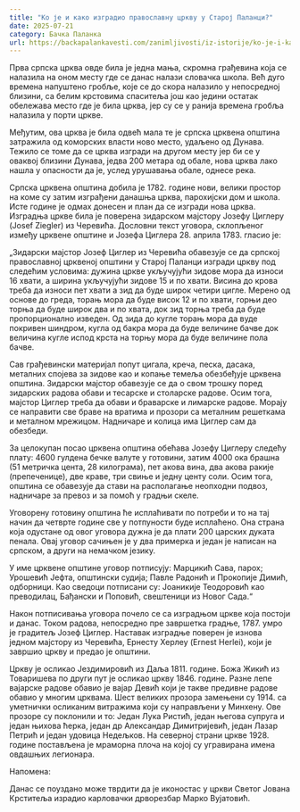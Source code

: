 ```yaml
---
title: "Ко је и како изградио православну цркву у Старој Паланци?"
date: 2025-07-21
category: Бачка Паланка
url: https://backapalankavesti.com/zanimljivosti/iz-istorije/ko-je-i-kako-izgradio-pravoslavnu-crkvu-u-staroj-palanci1/
---
```


Прва српска црква овде била је једна мања, скромна грађевина која се налазила на оном месту где се данас налази словачка школа. Већ дуго времена напуштено гробље, које се до скора налазило у непосредној близини, са белим крстовима спаситеља још као једини остатак обележава место где је била црква, јер су се у ранија времена гробља налазила у порти цркве.

Међутим, ова црква је била одвећ мала те је српска црквена општина затражила од коморских власти ново место, удаљено од Дунава. Тежило се томе да се црква изгради на другом месту јер би се у оваквој близини Дунава, једва 200 метара од обале, нова црква лако нашла у опасности да је, услед урушавања обале, однесе река.

Српска црквена општина добила је 1782. године нови, велики простор на коме су затим изграђени данашња црква, парохијски дом и школа. Исте године је одмах донесен и план да се изгради нова црква. Изградња цркве била је поверена зидарском мајстору Јозефу Циглеру (Josef Ziegler) из Черевића. Дословни текст уговора, склопљеног између црквене општине и Јозефа Циглера 28. априла 1783. гласио је:

„Зидарски мајстор Јозеф Циглер из Черевића обавезује се да српској православној црквеној општини у Старој Паланци изгради цркву под следећим условима: дужина цркве укључујући зидове мора да износи 16 хвати, а ширина укључујући зидове 15 и по хвати. Висина до крова треба да износи пет хвати а зид да буде широк четири цигле. Мерено од основе до греда, торањ мора да буде висок 12 и по хвати, горњи део торња да буде широк два и по хвата, док зид торња треба да буде пропорционално изведен. Од зида до кугле торањ мора да вуде покривен шиндром, кугла од бакра мора да буде величине бачве док величина кугле испод крста на торњу мора да буде величине пола бачве.

Сав грађевински материјал попут цигала, креча, песка, дасака, металних спојева за зидове као и копање темеља обезбеђује црквена општина. Зидарски мајстор обавезује се да о свом трошку поред зидарских радова обави и тесарске и столарске радове. Осим тога, мајстор Циглер треба да обави и браварске и лимарске радове. Морају се направити све браве на вратима и прозори са металним решеткама и металном мрежицом. Надничаре и колица има Циглер сам да обезбеди.

За целокупан посао црквена општина обећава Јозефу Циглеру следећу плату: 4600 гулдена бечке валуте у готовини, затим 4000 ока брашна (51 метричка цента, 28 килограма), пет акова вина, два акова ракије (препеченице), две краве, три свиње и једну центу соли. Осим тога, општина се обавезује да стави на располагање неопходни подвоз, надничаре за превоз и за помоћ у градњи скеле.

Уговорену готовину општина ће исплаћивати по потреби и то на тај начин да четврте године све у потпуности буде исплаћено. Она страна која одустане од овог уговора дужна је да плати 200 царских дуката пенала. Овај уговор сачињен је у два примерка и један је написан на српском, а други на немачком језику.

У име црквене општине уговор потписују: Марцикић Сава, парох; Урошевић Јефта, општински судија; Павле Радонић и Прокопије Димић, одборници. Као сведоци потписани су: Јоаникије Теодоровић као преводилац, Бађански и Поповић, свештеници из Новог Сада.“

Након потписивања уговора почело се са изградњом цркве која постоји и данас. Током радова, непосредно пре завршетка градње, 1787. умро је градитељ Јозеф Циглер. Наставак изградње поверен је изнова једном мајстору из Черевића, Ернесту Херлеу (Ernest Herlei), који је завршио цркву и предао је општини.

Цркву је осликао Јездимировић из Даља 1811. године. Божа Жикић из Товаришева по други пут је осликао цркву 1846. године. Разне лепе вајарске радове обавио је вајар Девић који је такве предивне радове обавио у многим црквама. Шест великих прозора замењени су 1914. са уметнички осликаним витражима који су направљени у Минхену. Ове прозоре су поклонили и то: Један Лука Ристић, један његова супруга и један њихова ћерка, један др Александар Димитријевић, један Лазар Петрић и један удовица Недељков. На северној страни цркве 1928. године постављена је мраморна плоча на којој су угравирана имена овдашњих легионара.

Напомена:

Данас се поуздано може тврдити да је иконостас у цркви Светог Јована Крститеља израдио карловачки дрворезбар Марко Вујатовић.
